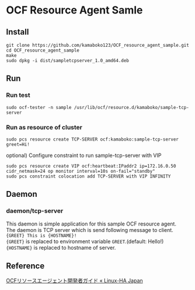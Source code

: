 # OCF Resource Agent Samle

## Install
```
git clone https://github.com/kamaboko123/OCF_resource_agent_sample.git
cd OCF_resource_agent_sample
make
sudo dpkg -i dist/sampletcpserver_1.0_amd64.deb
```

## Run
### Run test
```
sudo ocf-tester -n sample /usr/lib/ocf/resource.d/kamaboko/sample-tcp-server
```

### Run as resource of cluster
```
sudo pcs resource create TCP-SERVER ocf:kamaboko:sample-tcp-server greet=Hi!
```

optional)
Configure constraint to run sample-tcp-server with VIP
```
sudo pcs resource create VIP ocf:heartbeat:IPaddr2 ip=172.16.0.50 cidr_netmask=24 op monitor interval=10s on-fail="standby"
sudo pcs constraint colocation add TCP-SERVER with VIP INFINITY
```


## Daemon
### daemon/tcp-server
This daemon is simple application for this sample OCF resource agent.  
The daemon is TCP server which is send following message to client.  
`{GREET} This is {HOSTNAME}!`  
`{GREET}` is replaced to environment variable `GREET`.(default: Hello!)  
`{HOSTNAME}` is replaced to hostname of server.  

## Reference
[OCFリソースエージェント開発者ガイド « Linux-HA Japan](https://linux-ha.osdn.jp/wp/archives/4328)

